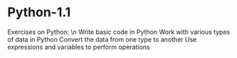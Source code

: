 # Python-1.1
Exercises on Python: \n
Write basic code in Python
Work with various types of data in Python
Convert the data from one type to another
Use expressions and variables to perform operations
